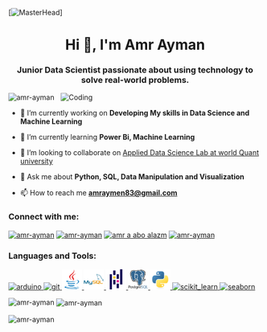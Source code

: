 [![MasterHead](https://indoanalytica.com/static/images/data-science-2.gif)]
<h1 align="center">Hi 👋, I'm Amr Ayman</h1>
<h3 align="center">Junior Data Scientist passionate about using technology to solve real-world problems.</h3>
<img align="right" alt="Coding" width="400" src="https://media.tenor.com/pMYQAlYxa80AAAAC/coding.gif">

<p align="left"> <img src="https://komarev.com/ghpvc/?username=amr-ayman&label=Profile%20views&color=0e75b6&style=flat" alt="amr-ayman" /> </p>

- 🔭 I’m currently working on **Developing My skills in Data Science and Machine Learning**

- 🌱 I’m currently learning **Power Bi, Machine Learning**

- 👯 I’m looking to collaborate on [Applied Data Science Lab at world Quant university](https://learn.wqu.edu/my-path/courses/010)

- 💬 Ask me about **Python, SQL, Data Manipulation and Visualization**

- 📫 How to reach me **amraymen83@gmail.com**

<h3 align="left">Connect with me:</h3>
<p align="left">
<a href="https://twitter.com/Amr_Ayman62" target="blank"><img align="center" src="https://raw.githubusercontent.com/rahuldkjain/github-profile-readme-generator/master/src/images/icons/Social/twitter.svg" alt="amr-ayman" height="30" width="40" /></a>
<a href="https://linkedin.com/in/amr-ayman-56a00b221" target="blank"><img align="center" src="https://raw.githubusercontent.com/rahuldkjain/github-profile-readme-generator/master/src/images/icons/Social/linked-in-alt.svg" alt="amr-ayman" height="30" width="40" /></a>
<a href="https://fb.com/amr a abo alazm" target="blank"><img align="center" src="https://raw.githubusercontent.com/rahuldkjain/github-profile-readme-generator/master/src/images/icons/Social/facebook.svg" alt="amr a abo alazm" height="30" width="40" /></a>
<a href="https://www.hackerrank.com/amraymen83" target="blank"><img align="center" src="https://raw.githubusercontent.com/rahuldkjain/github-profile-readme-generator/master/src/images/icons/Social/hackerrank.svg" alt="amr-ayman" height="30" width="40" /></a>
</p>

<h3 align="left">Languages and Tools:</h3>
<p align="left"> <a href="https://www.arduino.cc/" target="_blank" rel="noreferrer"> <img src="https://cdn.worldvectorlogo.com/logos/arduino-1.svg" alt="arduino" width="40" height="40"/> </a> <a href="https://git-scm.com/" target="_blank" rel="noreferrer"> <img src="https://www.vectorlogo.zone/logos/git-scm/git-scm-icon.svg" alt="git" width="40" height="40"/> </a> <a href="https://www.java.com" target="_blank" rel="noreferrer"> <img src="https://raw.githubusercontent.com/devicons/devicon/master/icons/java/java-original.svg" alt="java" width="40" height="40"/> </a> <a href="https://www.mysql.com/" target="_blank" rel="noreferrer"> <img src="https://raw.githubusercontent.com/devicons/devicon/master/icons/mysql/mysql-original-wordmark.svg" alt="mysql" width="40" height="40"/> </a> <a href="https://pandas.pydata.org/" target="_blank" rel="noreferrer"> <img src="https://raw.githubusercontent.com/devicons/devicon/2ae2a900d2f041da66e950e4d48052658d850630/icons/pandas/pandas-original.svg" alt="pandas" width="40" height="40"/> </a> <a href="https://www.postgresql.org" target="_blank" rel="noreferrer"> <img src="https://raw.githubusercontent.com/devicons/devicon/master/icons/postgresql/postgresql-original-wordmark.svg" alt="postgresql" width="40" height="40"/> </a> <a href="https://www.python.org" target="_blank" rel="noreferrer"> <img src="https://raw.githubusercontent.com/devicons/devicon/master/icons/python/python-original.svg" alt="python" width="40" height="40"/> </a> <a href="https://scikit-learn.org/" target="_blank" rel="noreferrer"> <img src="https://upload.wikimedia.org/wikipedia/commons/0/05/Scikit_learn_logo_small.svg" alt="scikit_learn" width="40" height="40"/> </a> <a href="https://seaborn.pydata.org/" target="_blank" rel="noreferrer"> <img src="https://seaborn.pydata.org/_images/logo-mark-lightbg.svg" alt="seaborn" width="40" height="40"/> </a> </p>

<p><img align="left" src="https://github-readme-stats.vercel.app/api/top-langs?username=amr-ayman&show_icons=true&locale=en&layout=compact" alt="amr-ayman" /></p>

<p>&nbsp;<img align="center" src="https://github-readme-stats.vercel.app/api?username=amr-ayman&show_icons=true&locale=en" alt="amr-ayman" /></p>

<p><img align="center" src="https://github-readme-streak-stats.herokuapp.com/?user=amr-ayman&" alt="amr-ayman" /></p>
